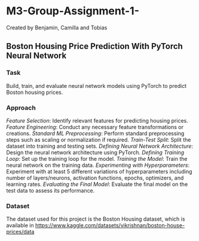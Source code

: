 # M3-Group-Assignment-1-
Created by Benjamin, Camilla and Tobias

## Boston Housing Price Prediction With PyTorch Neural Network

### Task
Build, train, and evaluate neural network models using PyTorch to predict Boston housing prices.

### Approach
*Feature Selection*: Identify relevant features for predicting housing prices.
*Feature Engineering*: Conduct any necessary feature transformations or creations.
*Standard ML Preprocessing*: Perform standard preprocessing steps such as scaling or normalization if required.
*Train-Test Split*: Split the dataset into training and testing sets.
*Defining Neural Network Architecture*: Design the neural network architecture using PyTorch.
*Defining Training Loop*: Set up the training loop for the model.
*Training the Model*: Train the neural network on the training data.
*Experimenting with Hyperparameters*: Experiment with at least 5 different variations of hyperparameters including number of layers/neurons, activation functions, epochs, optimizers, and learning rates.
*Evaluating the Final Model*: Evaluate the final model on the test data to assess its performance.

### Dataset
The dataset used for this project is the Boston Housing dataset, which is available in https://www.kaggle.com/datasets/vikrishnan/boston-house-prices/data

